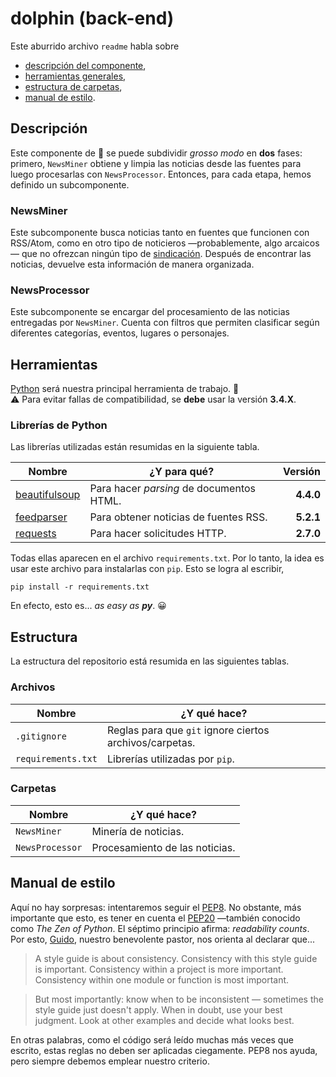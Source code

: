 # dolphin (back-end)

Este aburrido archivo `readme` habla sobre
* [descripción del componente](#descripci-n),
* [herramientas generales](#herramientas),
* [estructura de carpetas](#estructura),
* [manual de estilo](#manual-de-estilo).

## Descripción
Este componente de :dolphin: se puede subdividir *grosso modo* en **dos** fases: primero, `NewsMiner` obtiene y limpia las noticias desde las fuentes para luego procesarlas con `NewsProcessor`. Entonces, para cada etapa, hemos definido un subcomponente.

### NewsMiner
Este subcomponente busca noticias tanto en fuentes que funcionen con RSS/Atom, como en otro tipo de noticieros —probablemente, algo arcaicos— que no ofrezcan ningún tipo de [sindicación](https://en.wikipedia.org/wiki/Web_syndication). Después de encontrar las noticias, devuelve esta información de manera organizada.

### NewsProcessor
Este subcomponente se encargar del procesamiento de las noticias entregadas por `NewsMiner`. Cuenta con filtros que permiten clasificar según diferentes categorías, eventos, lugares o personajes.

## Herramientas

[Python] será nuestra principal herramienta de trabajo. :snake:<br>
:warning: Para evitar fallas de compatibilidad, se **debe** usar la versión **3.4.X**.

### Librerías de Python
Las librerías utilizadas están resumidas en la siguiente tabla.

| Nombre          | ¿Y para qué?                             | Versión    |
| --------------- | ---------------------------------------- | ----------:|
| [beautifulsoup] | Para hacer *parsing* de documentos HTML. | **4.4.0**  |
| [feedparser]    | Para obtener noticias de fuentes RSS.    | **5.2.1**  |
| [requests]      | Para hacer solicitudes HTTP.             | **2.7.0**  |

Todas ellas aparecen en el archivo `requirements.txt`. Por lo tanto, la idea es usar este archivo para instalarlas con `pip`. Esto se logra al escribir,

`pip install -r requirements.txt`

En efecto, esto es... *as easy as **py***. :grinning:

## Estructura
La estructura del repositorio está resumida en las siguientes tablas.

### Archivos

| Nombre             | ¿Y qué hace?                                            |
| ------------------ | ------------------------------------------------------- |
| `.gitignore`       | Reglas para que `git` ignore ciertos archivos/carpetas. |
| `requirements.txt` | Librerías utilizadas por `pip`.                         |

### Carpetas

| Nombre          | ¿Y qué hace?                   |
| --------------- | ------------------------------ |
| `NewsMiner`     | Minería de noticias.           |
| `NewsProcessor` | Procesamiento de las noticias. |

## Manual de estilo
Aquí no hay sorpresas: intentaremos seguir el [PEP8]. No obstante, más importante que esto, es tener en cuenta el [PEP20] —también conocido como *The Zen of Python*. El séptimo principio afirma: *readability counts*. Por esto, [Guido], nuestro benevolente pastor, nos orienta al declarar que...

> A style guide is about consistency. Consistency with this style guide is important. Consistency within a project is more important. Consistency within one module or function is most important.

> But most importantly: know when to be inconsistent — sometimes the style guide just doesn't apply. When in doubt, use your best judgment. Look at other examples and decide what looks best.

En otras palabras, como el código será leído muchas más veces que escrito, estas reglas no deben ser aplicadas ciegamente. PEP8 nos ayuda, pero siempre debemos emplear nuestro criterio.

[python]:        http://www.pyzo.org/_images/xkcd_python.png
[beautifulsoup]: https://pypi.python.org/pypi/beautifulsoup4
[feedparser]:    https://pypi.python.org/pypi/feedparser
[requests]:      https://pypi.python.org/pypi/requests

[pep8]:  https://www.python.org/dev/peps/pep-0008
[pep20]: https://www.python.org/dev/peps/pep-0020
[guido]: https://en.wikipedia.org/wiki/Guido_van_Rossum
